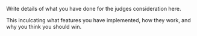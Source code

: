 Write details of what you have done for the judges consideration here. 

This inculcating what features you have implemented, how they work, and why you think you should win.